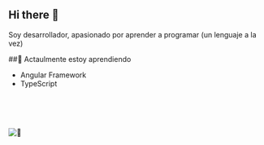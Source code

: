 ## Hi there 👋
Soy desarrollador, apasionado por aprender a programar (un lenguaje a la vez)

##🌱 Actaulmente estoy aprendiendo
- Angular Framework
- TypeScript
<br>
<br>
<br>

![🌱](https://github-readme-stats.vercel.app/api/top-langs/?username=JonathanAlonzo&layout=compact)

<!--
**JonathanAlonzo/JonathanAlonzo** is a ✨ _special_ ✨ repository because its `README.md` (this file) appears on your GitHub profile.

Here are some ideas to get you started:

- 🔭 I’m currently working on ...
- 🌱 I’m currently learning ...
- 👯 I’m looking to collaborate on ...
- 🤔 I’m looking for help with ...
- 💬 Ask me about ...
- 📫 How to reach me: ...
- 😄 Pronouns: ...
- ⚡ Fun fact: ...
-->
